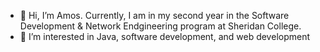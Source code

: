 - 👋 Hi, I’m Amos. Currently, I am in my second year in the Software Development & Network Endgineering program at Sheridan College.
- 👀 I’m interested in Java, software development, and web development
